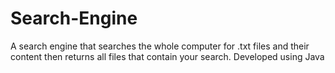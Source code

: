 # Search-Engine
A search engine that searches the whole computer for .txt files and their content then returns all files that contain your search.  Developed  using Java
